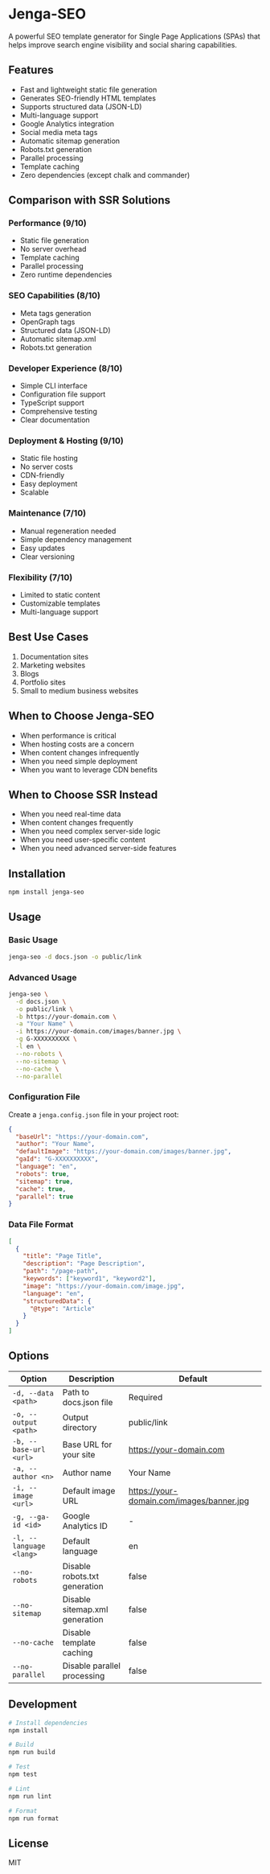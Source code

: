 # Jenga-SEO

A powerful SEO template generator for Single Page Applications (SPAs) that helps improve search engine visibility and social sharing capabilities.

## Features

- Fast and lightweight static file generation
- Generates SEO-friendly HTML templates
- Supports structured data (JSON-LD)
- Multi-language support
- Google Analytics integration
- Social media meta tags
- Automatic sitemap generation
- Robots.txt generation
- Parallel processing
- Template caching
- Zero dependencies (except chalk and commander)

## Comparison with SSR Solutions

### Performance (9/10)

- Static file generation
- No server overhead
- Template caching
- Parallel processing
- Zero runtime dependencies

### SEO Capabilities (8/10)

- Meta tags generation
- OpenGraph tags
- Structured data (JSON-LD)
- Automatic sitemap.xml
- Robots.txt generation

### Developer Experience (8/10)

- Simple CLI interface
- Configuration file support
- TypeScript support
- Comprehensive testing
- Clear documentation

### Deployment & Hosting (9/10)

- Static file hosting
- No server costs
- CDN-friendly
- Easy deployment
- Scalable

### Maintenance (7/10)

- Manual regeneration needed
- Simple dependency management
- Easy updates
- Clear versioning

### Flexibility (7/10)

- Limited to static content
- Customizable templates
- Multi-language support

## Best Use Cases

1. Documentation sites
2. Marketing websites
3. Blogs
4. Portfolio sites
5. Small to medium business websites

## When to Choose Jenga-SEO

- When performance is critical
- When hosting costs are a concern
- When content changes infrequently
- When you need simple deployment
- When you want to leverage CDN benefits

## When to Choose SSR Instead

- When you need real-time data
- When content changes frequently
- When you need complex server-side logic
- When you need user-specific content
- When you need advanced server-side features

## Installation

```bash
npm install jenga-seo
```

## Usage

### Basic Usage

```bash
jenga-seo -d docs.json -o public/link
```

### Advanced Usage

```bash
jenga-seo \
  -d docs.json \
  -o public/link \
  -b https://your-domain.com \
  -a "Your Name" \
  -i https://your-domain.com/images/banner.jpg \
  -g G-XXXXXXXXXX \
  -l en \
  --no-robots \
  --no-sitemap \
  --no-cache \
  --no-parallel
```

### Configuration File

Create a `jenga.config.json` file in your project root:

```json
{
  "baseUrl": "https://your-domain.com",
  "author": "Your Name",
  "defaultImage": "https://your-domain.com/images/banner.jpg",
  "gaId": "G-XXXXXXXXXX",
  "language": "en",
  "robots": true,
  "sitemap": true,
  "cache": true,
  "parallel": true
}
```

### Data File Format

```json
[
  {
    "title": "Page Title",
    "description": "Page Description",
    "path": "/page-path",
    "keywords": ["keyword1", "keyword2"],
    "image": "https://your-domain.com/image.jpg",
    "language": "en",
    "structuredData": {
      "@type": "Article"
    }
  }
]
```

## Options

| Option                  | Description                    | Default                                   |
| ----------------------- | ------------------------------ | ----------------------------------------- |
| `-d, --data <path>`     | Path to docs.json file         | Required                                  |
| `-o, --output <path>`   | Output directory               | public/link                               |
| `-b, --base-url <url>`  | Base URL for your site         | https://your-domain.com                   |
| `-a, --author <n>`      | Author name                    | Your Name                                 |
| `-i, --image <url>`     | Default image URL              | https://your-domain.com/images/banner.jpg |
| `-g, --ga-id <id>`      | Google Analytics ID            | -                                         |
| `-l, --language <lang>` | Default language               | en                                        |
| `--no-robots`           | Disable robots.txt generation  | false                                     |
| `--no-sitemap`          | Disable sitemap.xml generation | false                                     |
| `--no-cache`            | Disable template caching       | false                                     |
| `--no-parallel`         | Disable parallel processing    | false                                     |

## Development

```bash
# Install dependencies
npm install

# Build
npm run build

# Test
npm test

# Lint
npm run lint

# Format
npm run format
```

## License

MIT
